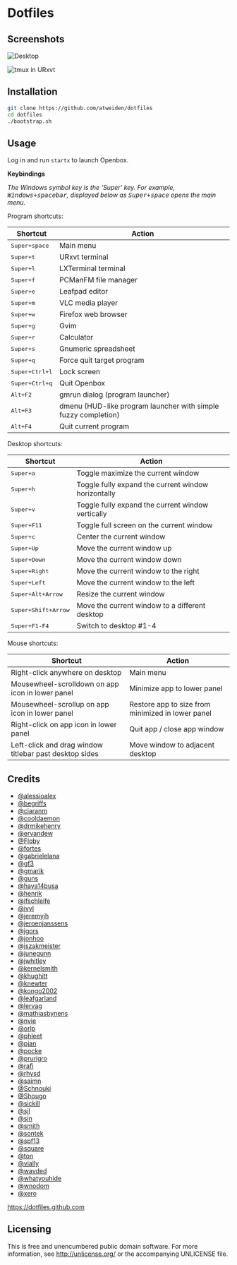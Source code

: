 Dotfiles
========

Screenshots
-----------

![Desktop](https://i.imgur.com/bEGxhbP.png)

![tmux in URxvt](https://i.imgur.com/2wYcZrz.png)


Installation
------------

```bash
git clone https://github.com/atweiden/dotfiles
cd dotfiles
./bootstrap.sh
```


Usage
-----

Log in and run `startx` to launch Openbox.

**Keybindings**

*The Windows symbol key is the 'Super' key. For example,
<kbd>Windows+spacebar</kbd>, displayed below as <kbd>Super+space</kbd>
opens the main menu.*

Program shortcuts:

Shortcut                | Action
---                     | ---
<kbd>Super+space</kbd>  | Main menu
<kbd>Super+t</kbd>      | URxvt terminal
<kbd>Super+l</kbd>      | LXTerminal terminal
<kbd>Super+f</kbd>      | PCManFM file manager
<kbd>Super+e</kbd>      | Leafpad editor
<kbd>Super+m</kbd>      | VLC media player
<kbd>Super+w</kbd>      | Firefox web browser
<kbd>Super+g</kbd>      | Gvim
<kbd>Super+r</kbd>      | Calculator
<kbd>Super+s</kbd>      | Gnumeric spreadsheet
<kbd>Super+q</kbd>      | Force quit target program
<kbd>Super+Ctrl+l</kbd> | Lock screen
<kbd>Super+Ctrl+q</kbd> | Quit Openbox
<kbd>Alt+F2</kbd>       | gmrun dialog (program launcher)
<kbd>Alt+F3</kbd>       | dmenu (HUD-like program launcher with simple fuzzy completion)
<kbd>Alt+F4</kbd>       | Quit current program

Desktop shortcuts:

Shortcut                     | Action
---                          | ---
<kbd>Super+a</kbd>           | Toggle maximize the current window
<kbd>Super+h</kbd>           | Toggle fully expand the current window horizontally
<kbd>Super+v</kbd>           | Toggle fully expand the current window vertically
<kbd>Super+F11</kbd>         | Toggle full screen on the current window
<kbd>Super+c</kbd>           | Center the current window
<kbd>Super+Up</kbd>          | Move the current window up
<kbd>Super+Down</kbd>        | Move the current window down
<kbd>Super+Right</kbd>       | Move the current window to the right
<kbd>Super+Left</kbd>        | Move the current window to the left
<kbd>Super+Alt+Arrow</kbd>   | Resize the current window
<kbd>Super+Shift+Arrow</kbd> | Move the current window to a different desktop
<kbd>Super+F1-F4</kbd>       | Switch to desktop #1-4

Mouse shortcuts:

Shortcut                                               | Action
---                                                    | ---
Right-click anywhere on desktop                        | Main menu
Mousewheel-scrolldown on app icon in lower panel       | Minimize app to lower panel
Mousewheel-scrollup on app icon in lower panel         | Restore app to size from minimized in lower panel
Right-click on app icon in lower panel                 | Quit app / close app window
Left-click and drag window titlebar past desktop sides | Move window to adjacent desktop


Credits
-------

- [@alessioalex](https://github.com/alessioalex/dotfiles)
- [@begriffs](https://github.com/begriffs/haskell-vim-now)
- [@ciaranm](https://github.com/ciaranm/dotfiles)
- [@cooldaemon](https://github.com/cooldaemon/myhome)
- [@drmikehenry](https://github.com/drmikehenry/vimfiles)
- [@ervandew](https://github.com/ervandew/dotfiles)
- [@Floby](https://github.com/Floby/vim-config)
- [@fortes](https://github.com/fortes/dotfiles)
- [@gabrielelana](https://github.com/gabrielelana/dotfiles)
- [@gf3](https://github.com/gf3/dotfiles)
- [@gmarik](https://github.com/gmarik/vimfiles)
- [@guns](https://github.com/guns/haus)
- [@haya14busa](https://github.com/haya14busa/dotfiles)
- [@henrik](https://github.com/henrik/dotfiles)
- [@ifschleife](https://github.com/ifschleife/dotfiles)
- [@ivyl](https://github.com/ivyl/vim-config)
- [@jeremyjh](https://github.com/jeremyjh/dotfiles)
- [@jeroenjanssens](https://github.com/jeroenjanssens/dotfiles)
- [@jgors](https://github.com/jgors/configs)
- [@jonhoo](https://github.com/jonhoo/configs)
- [@jszakmeister](https://github.com/jszakmeister/vimuser-jszakmeister)
- [@junegunn](https://github.com/junegunn/dotfiles)
- [@jwhitley](https://github.com/jwhitley/dotfiles)
- [@kernelsmith](https://github.com/kernelsmith/env-customization)
- [@khughitt](https://github.com/khughitt/dotfiles)
- [@knewter](https://github.com/knewter/dotfiles)
- [@kongo2002](https://github.com/kongo2002/dotfiles)
- [@leafgarland](https://github.com/leafgarland/vimfiles)
- [@lervag](https://github.com/lervag/dotvim)
- [@mathiasbynens](https://github.com/mathiasbynens/dotfiles)
- [@nvie](https://github.com/nvie/vimrc)
- [@orlp](https://github.com/orlp/dotfiles)
- [@phleet](https://github.com/phleet/dotfiles)
- [@pjan](https://github.com/pjan/osx-dotfiles)
- [@pocke](https://github.com/pocke/dotfiles)
- [@prurigro](https://github.com/prurigro/darkcloud-vimconfig)
- [@rafi](https://github.com/rafi/.config)
- [@rhysd](https://github.com/rhysd/dotfiles)
- [@saimn](https://github.com/saimn/dotfiles)
- [@Schnouki](https://github.com/Schnouki/dotfiles)
- [@Shougo](https://github.com/Shougo/shougo-s-github)
- [@sickill](https://github.com/sickill/dotfiles)
- [@sjl](https://github.com/sjl/dotfiles)
- [@sjn](https://github.com/sjn/dotfiles)
- [@smith](https://github.com/smith/vim-config)
- [@sontek](https://github.com/sontek/dotfiles)
- [@spf13](https://github.com/spf13/spf13-vim)
- [@square](https://github.com/square/maximum-awesome)
- [@ton](https://github.com/ton/dotfiles)
- [@vially](https://github.com/vially/dotconfig)
- [@wavded](https://github.com/wavded/dotfiles)
- [@whatyouhide](https://github.com/whatyouhide/dotfiles)
- [@wnodom](https://github.com/wnodom/wnodom-vim-environment)
- [@xero](https://github.com/xero/dotfiles)

https://dotfiles.github.com


Licensing
---------

This is free and unencumbered public domain software. For more
information, see http://unlicense.org/ or the accompanying UNLICENSE file.
